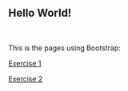 ## Hello World!

<br>

This is the pages using Bootstrap: 

[Exercise 1](cards.html)

[Exercise 2](grid-ahoy.html)